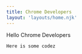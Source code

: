 ```yaml
---
title: Chrome Developers
layout: 'layouts/home.njk'
---
```


Hello Chrome Developers

```
Here is some codez
```
